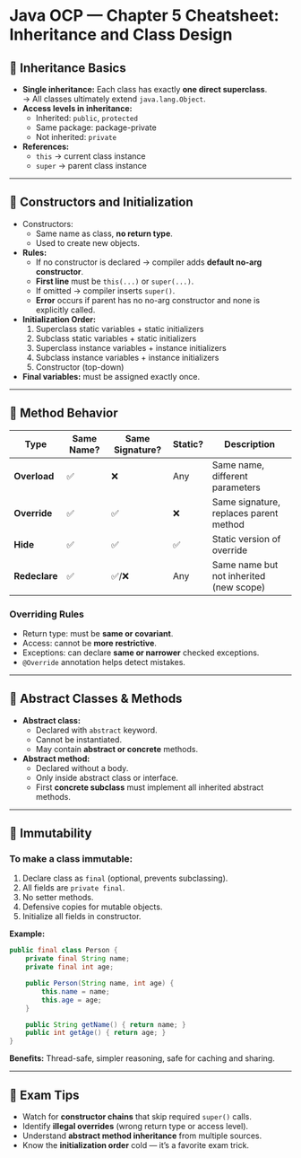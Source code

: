 # Java OCP — Chapter 5 Cheatsheet: Inheritance and Class Design

## 🔹 Inheritance Basics
- **Single inheritance:** Each class has exactly **one direct superclass**.  
  → All classes ultimately extend `java.lang.Object`.
- **Access levels in inheritance:**
  - Inherited: `public`, `protected`
  - Same package: package-private
  - Not inherited: `private`
- **References:**
  - `this` → current class instance
  - `super` → parent class instance

---

## 🔹 Constructors and Initialization
- Constructors:
  - Same name as class, **no return type**.
  - Used to create new objects.
- **Rules:**
  - If no constructor is declared → compiler adds **default no-arg constructor**.
  - **First line** must be `this(...)` or `super(...)`.
  - If omitted → compiler inserts `super()`.
  - **Error** occurs if parent has no no-arg constructor and none is explicitly called.
- **Initialization Order:**
  1. Superclass static variables + static initializers  
  2. Subclass static variables + static initializers  
  3. Superclass instance variables + instance initializers  
  4. Subclass instance variables + instance initializers  
  5. Constructor (top-down)
- **Final variables:** must be assigned exactly once.

---

## 🔹 Method Behavior
| Type | Same Name? | Same Signature? | Static? | Description |
|------|-------------|-----------------|----------|--------------|
| **Overload** | ✅ | ❌ | Any | Same name, different parameters |
| **Override** | ✅ | ✅ | ❌ | Same signature, replaces parent method |
| **Hide** | ✅ | ✅ | ✅ | Static version of override |
| **Redeclare** | ✅ | ✅/❌ | Any | Same name but not inherited (new scope) |

### Overriding Rules
- Return type: must be **same or covariant**.
- Access: cannot be **more restrictive**.
- Exceptions: can declare **same or narrower** checked exceptions.
- `@Override` annotation helps detect mistakes.

---

## 🔹 Abstract Classes & Methods
- **Abstract class:**
  - Declared with `abstract` keyword.
  - Cannot be instantiated.
  - May contain **abstract or concrete** methods.
- **Abstract method:**
  - Declared without a body.
  - Only inside abstract class or interface.
  - First **concrete subclass** must implement all inherited abstract methods.

---

## 🔹 Immutability
### To make a class immutable:
1. Declare class as `final` (optional, prevents subclassing).
2. All fields are `private final`.
3. No setter methods.
4. Defensive copies for mutable objects.
5. Initialize all fields in constructor.

**Example:**
```java
public final class Person {
    private final String name;
    private final int age;

    public Person(String name, int age) {
        this.name = name;
        this.age = age;
    }

    public String getName() { return name; }
    public int getAge() { return age; }
}
```

**Benefits:** Thread-safe, simpler reasoning, safe for caching and sharing.

---

## 📝 Exam Tips
- Watch for **constructor chains** that skip required `super()` calls.
- Identify **illegal overrides** (wrong return type or access level).
- Understand **abstract method inheritance** from multiple sources.
- Know the **initialization order** cold — it’s a favorite exam trick.
